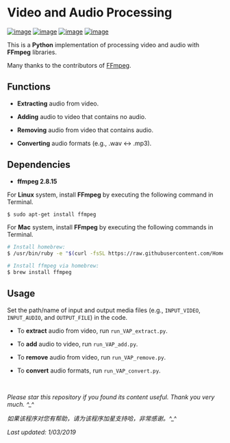 # Video and Audio Processing

[![image](https://img.shields.io/badge/license-MIT-lightgrey.svg)]()
[![image](https://img.shields.io/badge/python-3.7-blue.svg)]()
[![image](https://img.shields.io/badge/status-stable-brightgreen.svg)]()
[![image](https://img.shields.io/badge/build-passing-brightgreen.svg)]()

This is a **Python** implementation of processing video and audio with **FFmpeg** libraries.

Many thanks to the contributors of [FFmpeg](https://www.ffmpeg.org/).

## Functions

- **Extracting** audio from video.

- **Adding** audio to video that contains no audio.

- **Removing** audio from video that contains audio.

- **Converting** audio formats (e.g., .wav <-> .mp3).

## Dependencies

* __ffmpeg 2.8.15__

For **Linux** system, install **FFmpeg** by executing the following command in Terminal.
```bash
$ sudo apt-get install ffmpeg
```

For **Mac** system, install **FFmpeg** by executing the following commands in Terminal.
```bash
# Install homebrew:
$ /usr/bin/ruby -e "$(curl -fsSL https://raw.githubusercontent.com/Homebrew/install/master/install)"

# Install ffmpeg via homebrew:
$ brew install ffmpeg
```

## Usage

Set the path/name of input and output media files (e.g., `INPUT_VIDEO`, `INPUT_AUDIO`, and `OUTPUT_FILE`) in the code.

- To **extract** audio from video, run `run_VAP_extract.py`.

- To **add** audio to video, run `run_VAP_add.py`.

- To **remove** audio from video, run `run_VAP_remove.py`.

- To **convert** audio formats, run `run_VAP_convert.py`.

<br>

<i>Please star this repository if you found its content useful. Thank you very much. ^_^</i>

<i>如果该程序对您有帮助，请为该程序加星支持哈，非常感谢。^_^</i>

<i>Last updated: 1/03/2019</i>
